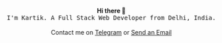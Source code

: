 <p align="center">
    <b>Hi there 👋</b><br>
  <samp>
I'm Kartik. A Full Stack Web Developer from Delhi, India.
  </samp>
    <br><br>
    Contact me on <a href="https://t.me/thedemon12">Telegram</a> or <a href="mailto:kartikbhalla12@gmail.com" >Send an Email<a>
</p>

<!--
**TheDemon12/TheDemon12** is a ✨ _special_ ✨ repository because its `README.md` (this file) appears on your GitHub profile.

Here are some ideas to get you started:

- 🔭 I’m currently working on ...
- 🌱 I’m currently learning ...
- 👯 I’m looking to collaborate on ...
- 🤔 I’m looking for help with ...
- 💬 Ask me about ...
- 📫 How to reach me: ...
- 😄 Pronouns: ...
- ⚡ Fun fact: ...
--
